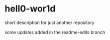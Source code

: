 # hell0-wor1d
short description for just another repository

some updates added in the readme-edits branch

